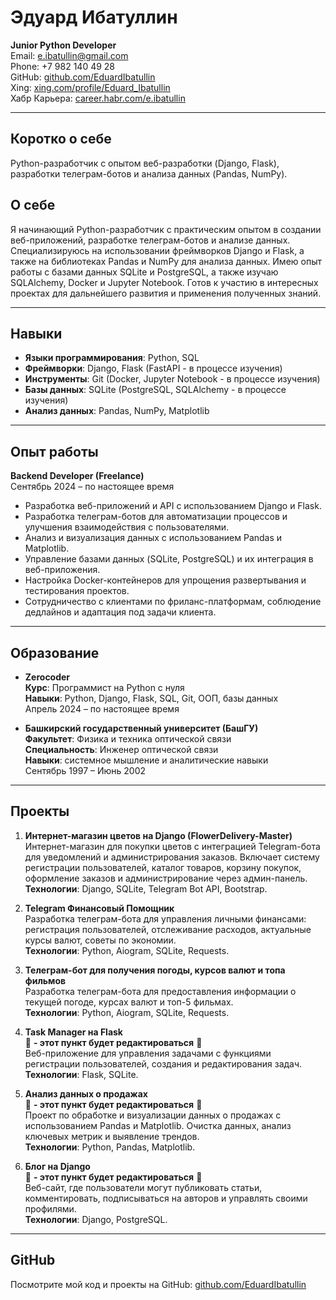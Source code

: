 # Эдуард Ибатуллин  
**Junior Python Developer**  
Email: e.ibatullin@gmail.com  
Phone: +7 982 140 49 28  
GitHub: [github.com/EduardIbatullin](https://github.com/EduardIbatullin)  
Xing: [xing.com/profile/Eduard_Ibatullin](https://www.xing.com/profile/Eduard_Ibatullin)  
Хабр Карьера: [career.habr.com/e.ibatullin](https://career.habr.com/e.ibatullin)  

---

## Коротко о себе
Python-разработчик с опытом веб-разработки (Django, Flask), разработки телеграм-ботов и анализа данных (Pandas, NumPy).

## О себе
Я начинающий Python-разработчик с практическим опытом в создании веб-приложений, разработке телеграм-ботов и анализе данных. Специализируюсь на использовании фреймворков Django и Flask, а также на библиотеках Pandas и NumPy для анализа данных. Имею опыт работы с базами данных SQLite и PostgreSQL, а также изучаю SQLAlchemy, Docker и Jupyter Notebook. Готов к участию в интересных проектах для дальнейшего развития и применения полученных знаний.

---

## Навыки
- **Языки программирования**: Python, SQL
- **Фреймворки**: Django, Flask (FastAPI - в процессе изучения)
- **Инструменты**: Git (Docker, Jupyter Notebook - в процессе изучения)
- **Базы данных**: SQLite (PostgreSQL, SQLAlchemy - в процессе изучения)
- **Анализ данных**: Pandas, NumPy, Matplotlib

---

## Опыт работы

**Backend Developer (Freelance)**  
Сентябрь 2024 – по настоящее время  

- Разработка веб-приложений и API с использованием Django и Flask.
- Разработка телеграм-ботов для автоматизации процессов и улучшения взаимодействия с пользователями.
- Анализ и визуализация данных с использованием Pandas и Matplotlib.
- Управление базами данных (SQLite, PostgreSQL) и их интеграция в веб-приложения.
- Настройка Docker-контейнеров для упрощения развертывания и тестирования проектов.
- Сотрудничество с клиентами по фриланс-платформам, соблюдение дедлайнов и адаптация под задачи клиента.

---

## Образование
- **Zerocoder**  
  **Курс**: Программист на Python с нуля  
  **Навыки**: Python, Django, Flask, SQL, Git, ООП, базы данных  
  Апрель 2024 – по настоящее время

- **Башкирский государственный университет (БашГУ)**  
  **Факультет**: Физика и техника оптической связи  
  **Специальность**: Инженер оптической связи  
  **Навыки**: системное мышление и аналитические навыки  
  Сентябрь 1997 – Июнь 2002  

---

## Проекты

1. **Интернет-магазин цветов на Django (FlowerDelivery-Master)**  
   Интернет-магазин для покупки цветов с интеграцией Telegram-бота для уведомлений и администрирования заказов. Включает систему регистрации пользователей, каталог товаров, корзину покупок, оформление заказов и администрирование через админ-панель.  
   **Технологии**: Django, SQLite, Telegram Bot API, Bootstrap.

2. **Telegram Финансовый Помощник**  
   Разработка телеграм-бота для управления личными финансами: регистрация пользователей, отслеживание расходов, актуальные курсы валют, советы по экономии.  
   **Технологии**: Python, Aiogram, SQLite, Requests.

3. **Телеграм-бот для получения погоды, курсов валют и топа фильмов**  
   Разработка телеграм-бота для предоставления информации о текущей погоде, курсах валют и топ-5 фильмах.  
   **Технологии**: Python, Aiogram, SQLite, Requests.

4. **Task Manager на Flask**  
   🚨 **- этот пункт будет редактироваться** 🚨  
   Веб-приложение для управления задачами с функциями регистрации пользователей, создания и редактирования задач.  
   **Технологии**: Flask, SQLite.

5. **Анализ данных о продажах**  
   🚨 **- этот пункт будет редактироваться** 🚨  
   Проект по обработке и визуализации данных о продажах с использованием Pandas и Matplotlib. Очистка данных, анализ ключевых метрик и выявление трендов.  
   **Технологии**: Python, Pandas, Matplotlib.

6. **Блог на Django**  
   🚨 **- этот пункт будет редактироваться** 🚨  
   Веб-сайт, где пользователи могут публиковать статьи, комментировать, подписываться на авторов и управлять своими профилями.  
   **Технологии**: Django, PostgreSQL.

---

## GitHub
Посмотрите мой код и проекты на GitHub: [github.com/EduardIbatullin](https://github.com/EduardIbatullin/EduardIbatullin/blob/main/portfolio.md)

